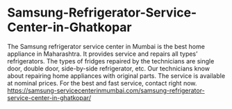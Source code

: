 # Samsung-Refrigerator-Service-Center-in-Ghatkopar
The Samsung  refrigerator service center in Mumbai is the best home appliance in Maharashtra. It provides service and repairs all types’ refrigerators. The types of fridges repaired by the technicians are single door, double door, side-by-side refrigerator, etc. Our technicians know about repairing home appliances with original parts. The service is available at nominal prices. For the best and fast service, contact right now. https://samsung-servicecenterinmumbai.com/samsung-refrigerator-service-center-in-ghatkopar/
